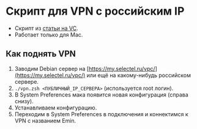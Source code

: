 # Скрипт для VPN с российским IP

- Скрипт из [статьи на VC](https://vc.ru/dev/66942-sozdaem-svoy-vpn-server-poshagovaya-instrukciya).
- Работает только для Mac.

## Как поднять VPN

1. Заводим Debian сервер на [https://my.selectel.ru/vpc/](https://my.selectel.ru/vpc/) или ещё на какому-нибудь российском сервере. 
2. `./vpn.zsh <ПУБЛИЧНЫЙ_IP_СЕРВЕРА>` (используется root логин).
3. В System Preferences мака появится новая конфигурация (справа снизу).
4. Устанавливаем конфигурацию.
5. Переходим в System Preferences в подключения и коннектимся к VPN с названием Emin.

